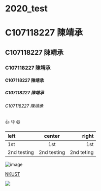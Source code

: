 # 2020_test

# C107118227 陳靖承
## C107118227 陳靖承
### C107118227 陳靖承
#### C107118227 陳靖承
##### C107118227 陳靖承
###### C107118227 陳靖承

:+1:
:-1:
:smile:

|left  | center | right |
|:-----|:------:|------:|
|1st   |1st     |1st    |
|2nd testing|2nd testing|2nd teting|

![image](https://truth.bahamut.com.tw/s01/202008/1a7c4ebd45dd6f3d2a901b4b319ea796.GIF)

[NKUST](https://www.nkust.edu.tw)

[![](https://img.youtube.com/vi/sSm2dRarhPo/0.jpg)](https://www.youtube.com/watch?=sSm2dRarhPo "сука блять")
